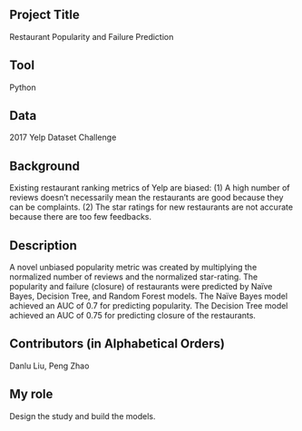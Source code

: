 ## Project Title

Restaurant Popularity and Failure Prediction

## Tool

Python 

## Data 

2017 Yelp Dataset Challenge 

## Background

Existing restaurant ranking metrics of Yelp are biased: (1) A high number of reviews doesn’t necessarily mean the restaurants are good because they can be complaints. (2) The star ratings for new restaurants are not accurate because there are too few feedbacks. 
	
## Description

A novel unbiased popularity metric was created by multiplying the normalized number of reviews and the normalized star-rating. 
The popularity and failure (closure) of restaurants were predicted by Naïve Bayes, Decision Tree, and Random Forest models. 
The Naïve Bayes model achieved an AUC of 0.7 for predicting popularity. The Decision Tree model achieved an AUC of 0.75 for predicting closure of the restaurants. 

## Contributors (in Alphabetical Orders)

Danlu Liu, Peng Zhao

## My role

Design the study and build the models. 
